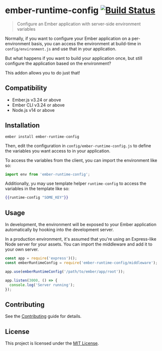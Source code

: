 ember-runtime-config [![Build Status](https://github.com/alexlafroscia/ember-runtime-config/actions/workflows/ci.yml/badge.svg)](https://github.com/alexlafroscia/ember-runtime-config/actions/workflows/ci.yml)
==============================================================================

> Configure an Ember application with server-side environment variables

Normally, if you want to configure your Ember application on a per-environment basis, you can access the environment at build-time in `config/environment.js` and use that in your application.

But what happens if you want to build your application once, but still configure the application based on the environment?

This addon allows you to do just that!


Compatibility
------------------------------------------------------------------------------

* Ember.js v3.24 or above
* Ember CLI v3.24 or above
* Node.js v14 or above


Installation
------------------------------------------------------------------------------

```
ember install ember-runtime-config
```

Then, edit the configuration in `config/ember-runtime-config.js` to define the variables you want access to in your application.

To access the variables from the client, you can import the environment like so:

```javascript
import env from 'ember-runtime-config';
```

Additionally, yu may use template helper `runtime-config` to access the variables in the template like so:

```handlebars
{{runtime-config "SOME_KEY"}}
```


Usage
------------------------------------------------------------------------------

In development, the environment will be exposed to your Ember application automatically by hooking into the development server.

In a production environment, it's assumed that you're using an Express-like Node server for your assets. You can import the middleware and add it to your own server.

```javascript
const app = require('express')();
const emberRuntimeConfig = require('ember-runtime-config/middleware');

app.use(emberRuntimeConfig('/path/to/ember/app/root'));

app.listen(3000, () => {
  console.log('Server running');
});
```


Contributing
------------------------------------------------------------------------------

See the [Contributing](CONTRIBUTING.md) guide for details.


License
------------------------------------------------------------------------------

This project is licensed under the [MIT License](LICENSE.md).
